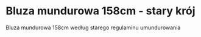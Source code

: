 # Bluza mundurowa 158cm - stary krój

Bluza mundurowa 158cm według starego regulaminu umundurowania
